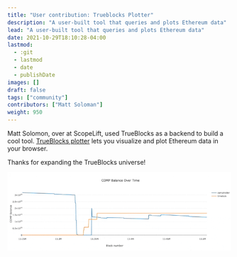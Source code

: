 ```yaml
---
title: "User contribution: Trueblocks Plotter"
description: "A user-built tool that queries and plots Ethereum data"
lead: "A user-built tool that queries and plots Ethereum data"
date: 2021-10-29T18:10:28-04:00
lastmod:
  - :git
  - lastmod
  - date
  - publishDate
images: []
draft: false
tags: ["community"]
contributors: ["Matt Soloman"]
weight: 950
---
```


Matt Solomon, over at ScopeLift, used TrueBlocks as a backend to build a cool tool.
[TrueBlocks plotter](https://github.com/ScopeLift/trueblocks-plotter) lets you
visualize and plot Ethereum data in your browser.

Thanks for expanding the TrueBlocks universe!

![A GIF visualization of TrueBlocks plotter](https://raw.githubusercontent.com/ScopeLift/trueblocks-plotter/main/assets/example.gif)
